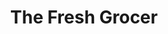 ---
title: "The Fresh Grocer"
url: /philadelphia/the-fresh-grocer-monument-road/
shop: supermarket
---
